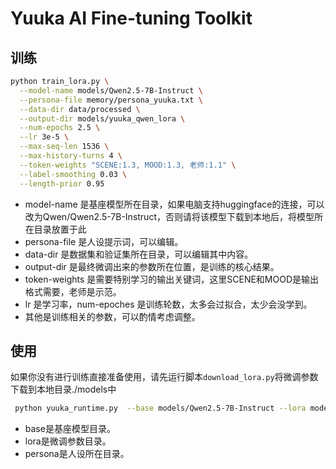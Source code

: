 # Yuuka AI Fine-tuning Toolkit



## 训练

```bash
python train_lora.py \
  --model-name models/Qwen2.5-7B-Instruct \
  --persona-file memory/persona_yuuka.txt \
  --data-dir data/processed \
  --output-dir models/yuuka_qwen_lora \
  --num-epochs 2.5 \
  --lr 3e-5 \
  --max-seq-len 1536 \
  --max-history-turns 4 \
  --token-weights "SCENE:1.3, MOOD:1.3, 老师:1.1" \
  --label-smoothing 0.03 \
  --length-prior 0.95
```
- model-name 是基座模型所在目录，如果电脑支持huggingface的连接，可以改为Qwen/Qwen2.5-7B-Instruct，否则请将该模型下载到本地后，将模型所在目录放置于此
- persona-file 是人设提示词，可以编辑。
- data-dir 是数据集和验证集所在目录，可以编辑其中内容。
- output-dir 是最终微调出来的参数所在位置，是训练的核心结果。
- token-weights 是需要特别学习的输出关键词，这里SCENE和MOOD是输出格式需要，老师是示范。
- lr 是学习率，num-epoches 是训练轮数，太多会过拟合，太少会没学到。
- 其他是训练相关的参数，可以酌情考虑调整。

## 使用

如果你没有进行训练直接准备使用，请先运行脚本`download_lora.py`将微调参数下载到本地目录./models中
```bash
 python yuuka_runtime.py  --base models/Qwen2.5-7B-Instruct --lora models/yuuka_qwen_lora11 --persona memory/persona_yuuka.txt 
```
- base是基座模型目录。
- lora是微调参数目录。
- persona是人设所在目录。
